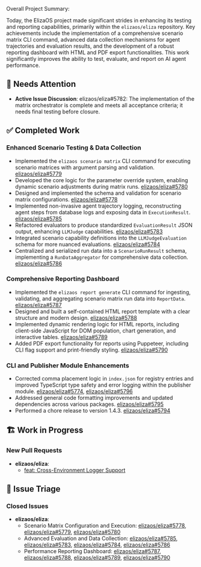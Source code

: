 Overall Project Summary:

Today, the ElizaOS project made significant strides in enhancing its testing and reporting capabilities, primarily within the `elizaos/eliza` repository. Key achievements include the implementation of a comprehensive scenario matrix CLI command, advanced data collection mechanisms for agent trajectories and evaluation results, and the development of a robust reporting dashboard with HTML and PDF export functionalities. This work significantly improves the ability to test, evaluate, and report on AI agent performance.

## 🚨 Needs Attention 
- **Active Issue Discussion**: elizaos/eliza#5782: The implementation of the matrix orchestrator is complete and meets all acceptance criteria; it needs final testing before closure.

## ✅ Completed Work
### Enhanced Scenario Testing & Data Collection
- Implemented the `elizaos scenario matrix` CLI command for executing scenario matrices with argument parsing and validation. [elizaos/eliza#5779](https://github.com/elizaos/eliza/issues/5779)
- Developed the core logic for the parameter override system, enabling dynamic scenario adjustments during matrix runs. [elizaos/eliza#5780](https://github.com/elizaos/eliza/issues/5780)
- Designed and implemented the schema and validation for scenario matrix configurations. [elizaos/eliza#5778](https://github.com/elizaos/eliza/issues/5778)
- Implemented non-invasive agent trajectory logging, reconstructing agent steps from database logs and exposing data in `ExecutionResult`. [elizaos/eliza#5785](https://github.com/elizaos/eliza/issues/5785)
- Refactored evaluators to produce standardized `EvaluationResult` JSON output, enhancing `LLMJudge` capabilities. [elizaos/eliza#5783](https://github.com/elizaos/eliza/issues/5783)
- Integrated scenario capability definitions into the `LLMJudgeEvaluation` schema for more nuanced evaluations. [elizaos/eliza#5784](https://github.com/elizaos/eliza/issues/5784)
- Centralized and serialized run data into a `ScenarioRunResult` schema, implementing a `RunDataAggregator` for comprehensive data collection. [elizaos/eliza#5786](https://github.com/elizaos/eliza/issues/5786)

### Comprehensive Reporting Dashboard
- Implemented the `elizaos report generate` CLI command for ingesting, validating, and aggregating scenario matrix run data into `ReportData`. [elizaos/eliza#5787](https://github.com/elizaos/eliza/issues/5787)
- Designed and built a self-contained HTML report template with a clear structure and modern design. [elizaos/eliza#5788](https://github.com/elizaos/eliza/issues/5788)
- Implemented dynamic rendering logic for HTML reports, including client-side JavaScript for DOM population, chart generation, and interactive tables. [elizaos/eliza#5789](https://github.com/elizaos/eliza/issues/5789)
- Added PDF export functionality for reports using Puppeteer, including CLI flag support and print-friendly styling. [elizaos/eliza#5790](https://github.com/elizaos/eliza/issues/5790)

### CLI and Publisher Module Enhancements
- Corrected comma placement logic in `index.json` for registry entries and improved TypeScript type safety and error logging within the publisher module. [elizaos/eliza#5774](https://github.com/elizaos/eliza/pull/5774), [elizaos/eliza#5796](https://github.com/elizaos/eliza/pull/5796)
- Addressed general code formatting improvements and updated dependencies across various packages. [elizaos/eliza#5795](https://github.com/elizaos/eliza/pull/5795)
- Performed a chore release to version 1.4.3. [elizaos/eliza#5794](https://github.com/elizaos/eliza/pull/5794)

## 🏗️ Work in Progress
### New Pull Requests
- **elizaos/eliza**:
    - [feat: Cross-Environment Logger Support](https://github.com/elizaos/eliza/pull/5797)

## 🐞 Issue Triage
### Closed Issues
- **elizaos/eliza**:
    - Scenario Matrix Configuration and Execution: [elizaos/eliza#5778](https://github.com/elizaos/eliza/issues/5778), [elizaos/eliza#5779](https://github.com/elizaos/eliza/issues/5779), [elizaos/eliza#5780](https://github.com/elizaos/eliza/issues/5780)
    - Advanced Evaluation and Data Collection: [elizaos/eliza#5785](https://github.com/elizaos/eliza/issues/5785), [elizaos/eliza#5783](https://github.com/elizaos/eliza/issues/5783), [elizaos/eliza#5784](https://github.com/elizaos/eliza/issues/5784), [elizaos/eliza#5786](https://github.com/elizaos/eliza/issues/5786)
    - Performance Reporting Dashboard: [elizaos/eliza#5787](https://github.com/elizaos/eliza/issues/5787), [elizaos/eliza#5788](https://github.com/elizaos/eliza/issues/5788), [elizaos/eliza#5789](https://github.com/elizaos/eliza/issues/5789), [elizaos/eliza#5790](https://github.com/elizaos/eliza/issues/5790)